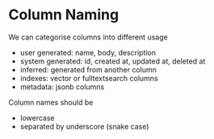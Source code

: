 # Column Naming

We can categorise columns into different usage

- user generated: name, body, description
- system generated: id, created at, updated at, deleted at
- inferred: generated from another column
- indexes: vector or fulltextsearch columns
- metadata: jsonb columns

Column names should be
- lowercase
- separated by underscore (snake case)
